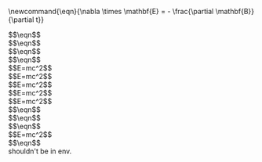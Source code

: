 \newcommand{\eqn}{\nabla \times \mathbf{E} = - \frac{\partial \mathbf{B}}{\partial t}}

<div latex="true" abc="test" class="theorem">
$$\eqn$$
</div>

<div latex="true" abc="test" class="lemma">
$$\eqn$$
</div>

<div latex="true" abc="test" class="proposition">
$$\eqn$$
</div>

<div latex="true" abc="test" class="corollary">
$$\eqn$$
</div>

 <div latex="true" abc="test" class="definition">
$$E=mc^2$$
<!--\end{definition}--></div>

 <div latex="true" abc="test" class="conjecture">
$$E=mc^2$$
<!--\end{conjecture}--></div>

 <div latex="true" abc="test" class="example">
$$E=mc^2$$
<!--\end{example}--></div>

 <div latex="true" abc="test" class="postulate">
$$E=mc^2$$
<!--\end{postulate}--></div>

 <div latex="true" abc="test" class="problem">
$$E=mc^2$$
<!--\end{problem}--></div>

<div latex="true" abc="test" class="remark">
$$\eqn$$
</div>

<div latex="true" abc="test" class="note">
$$\eqn$$
</div>

<div latex="true" abc="test" class="case">
$$\eqn$$
</div>

 <div latex="true" abc="test" class="proof">
$$E=mc^2$$
<!--\end{proof}--></div>

<div latex="true" abc="test" class="case test">
$$\eqn$$
</div>

<div class="totally nonsense" latex="false">
shouldn't be in env.
</div>
